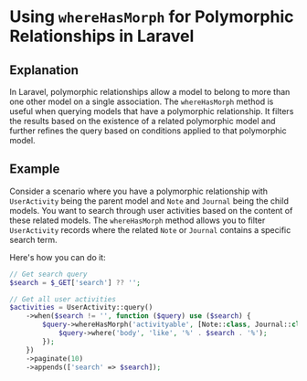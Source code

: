 # Using `whereHasMorph` for Polymorphic Relationships in Laravel

## Explanation

In Laravel, polymorphic relationships allow a model to belong to more than one other model on a single association. The `whereHasMorph` method is useful when querying models that have a polymorphic relationship. It filters the results based on the existence of a related polymorphic model and further refines the query based on conditions applied to that polymorphic model.

## Example

Consider a scenario where you have a polymorphic relationship with `UserActivity` being the parent model and `Note` and `Journal` being the child models. You want to search through user activities based on the content of these related models. The `whereHasMorph` method allows you to filter `UserActivity` records where the related `Note` or `Journal` contains a specific search term.

Here's how you can do it:

```php
// Get search query
$search = $_GET['search'] ?? '';

// Get all user activities
$activities = UserActivity::query()
    ->when($search != '', function ($query) use ($search) {
        $query->whereHasMorph('activityable', [Note::class, Journal::class], function (Builder $query) use ($search) {
            $query->where('body', 'like', '%' . $search . '%');
        });
    })
    ->paginate(10)
    ->appends(['search' => $search]);
```